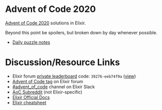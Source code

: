 # Advent of Code 2020

[Advent of Code 2020](https://adventofcode.com/2020) solutions in Elixir.

Beyond this point be spoilers, but broken down by day whenever possible.

* [Daily puzzle notes](https://github.com/anamba/adventofcode2020/tree/main/notes)

# Discussion/Resource Links

* Elixir forum [private leaderboard](https://adventofcode.com/2020/leaderboard/private) code: `39276-eeb74f9a` ([view](https://adventofcode.com/2020/leaderboard/private/view/39276))
* [Advent of Code tag](https://elixirforum.com/tag/advent-of-code) on Elixir forum
* [#advent_of_code](https://elixir-lang.slack.com/archives/C0GNWCM8X) channel on Elixir Slack
* [AoC Subreddit](https://www.reddit.com/r/adventofcode/) (not Elixir-specific)
* [Elixir Official Docs](https://elixir-lang.org/docs.html)
* [Elixir cheatsheet](https://devhints.io/elixir)
